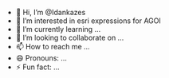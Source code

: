 - 👋 Hi, I’m @Idankazes
- 👀 I’m interested in esri expressions for AGOl
- 🌱 I’m currently learning ...
- 💞️ I’m looking to collaborate on ...
- 📫 How to reach me ...
- 😄 Pronouns: ...
- ⚡ Fun fact: ...

<!---
Idankazes/Idankazes is a ✨ special ✨ repository because its `README.md` (this file) appears on your GitHub profile.
You can click the Preview link to take a look at your changes.
--->

